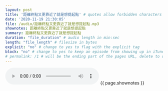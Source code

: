 ```yaml
---
layout: post
title: '距離終點又更靠近了就是想提起點' # quotes allow forbidden characters like the colon
date: '2020-11-19 21:30:05'
file: /audio/距離終點又更靠近了就是想提起點.mp3
shownotes: 距離終點又更靠近了就是想提起點
summary: 距離終點又更靠近了就是想提起點
duration: "file_duration" # audio length in min:sec
length: "file_length" # filesize in bytes
explicit: "no" # change to yes to flag with the explicit tag
block: "no" # change to yes to keep an episode from showing up in iTunes
# permalink: /1 # will be the ending part of the pages URL, delete to default to the title
---
```


<audio controls>
<source src="{{site.url}}{{site.baseurl}}{{ page.file }}" type="audio/x-mp3">
Your browser does not support the audio element.
</audio>
{{ page.shownotes }}
